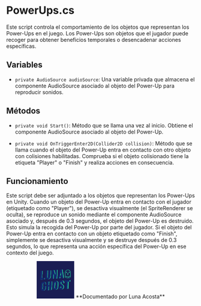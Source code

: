 # PowerUps.cs

Este script controla el comportamiento de los objetos que representan los Power-Ups en el juego. Los Power-Ups son objetos que el jugador puede recoger para obtener beneficios temporales o desencadenar acciones específicas.

## Variables

- `private AudioSource audioSource`: Una variable privada que almacena el componente AudioSource asociado al objeto del Power-Up para reproducir sonidos.

## Métodos

- `private void Start()`: Método que se llama una vez al inicio. Obtiene el componente AudioSource asociado al objeto del Power-Up.

- `private void OnTriggerEnter2D(Collider2D collision)`: Método que se llama cuando el objeto del Power-Up entra en contacto con otro objeto con colisiones habilitadas. Comprueba si el objeto colisionado tiene la etiqueta "Player" o "Finish" y realiza acciones en consecuencia.

## Funcionamiento

Este script debe ser adjuntado a los objetos que representan los Power-Ups en Unity. Cuando un objeto del Power-Up entra en contacto con el jugador (etiquetado como "Player"), se desactiva visualmente (el SpriteRenderer se oculta), se reproduce un sonido mediante el componente AudioSource asociado y, después de 0.3 segundos, el objeto del Power-Up es destruido. Esto simula la recogida del Power-Up por parte del jugador. Si el objeto del Power-Up entra en contacto con un objeto etiquetado como "Finish", simplemente se desactiva visualmente y se destruye después de 0.3 segundos, lo que representa una acción específica del Power-Up en ese contexto del juego.











<p align="center">
  <img src="/Imagenes/Logo_LunaGhost.png" alt="LunaGhost" width="100" height="100">
  **Documentado por Luna Acosta**
</p>